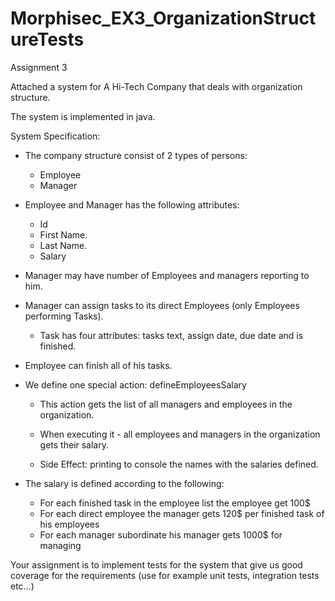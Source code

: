 # Morphisec_EX3_OrganizationStructureTests

Assignment 3

Attached a system for A Hi-Tech Company that deals with organization structure.

The system is implemented in java.

System Specification:

- The company structure consist of 2 types of persons:

  - Employee
  - Manager
  
- Employee and Manager has the following attributes:
  - Id
  - First Name.
  - Last Name.
  - Salary
  
- Manager may have number of Employees and managers reporting to him.

- Manager can assign tasks to its direct Employees (only Employees performing Tasks).

  - Task has four attributes: tasks text, assign date, due date and is finished.
  
- Employee can finish all of his tasks.

- We define one special action: defineEmployeesSalary

  - This action gets the list of all managers and employees in the organization.
  - When executing it - all employees and managers in the organization gets their
salary.

  - Side Effect: printing to console the names with the salaries defined.
- The salary is defined according to the following:
  - For each finished task in the employee list the employee get 100$
  - For each direct employee the manager gets 120$ per finished task of his employees
  - For each manager subordinate his manager gets 1000$ for managing
  
Your assignment is to implement tests for the system that give us good coverage for the
requirements (use for example unit tests, integration tests etc…)
